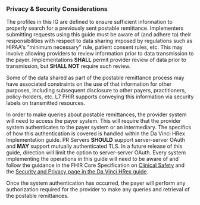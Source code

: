 ### Privacy & Security Considerations
The profiles in this IG are defined to ensure sufficient information to properly search for a previously sent postable remittance.  Implementers submitting requests using this guide must be aware of (and adhere to) their responsibilities with respect to data sharing imposed by regulations such as HIPAA's "minimum necessary" rule, patient consent rules, etc. This may involve allowing providers to review information prior to data transmission to the payer. Implementations **SHALL** permit provider review of data prior to transmission, but **SHALL NOT** require such review.

Some of the data shared as part of the postable remittance process may have associated constraints on the use of that information for other purposes, including subsequent disclosure to other payers, practitioners, policy-holders, etc. L7 FHIR supports conveying this information via security labels on transmitted resources.

In order to make queries about postable remittances, the provider system will need to access the payor system. This will require that the provider system authenticates to the payer system or an intermediary. The specifics of how this authentication is covered is handled within the Da Vinci HRex Implementation guide.  PR Servers **SHOULD** support server-server OAuth and **MAY** support mutually authenticated TLS.  In a future release of this guide, direction will limit the option to server-server OAuth.  Every system implementing the operations in this guide will need to be aware of and follow the guidance in the FHIR Core Specification on [Clinical Safety](http://hl7.org/fhir/safety.html) and the [Security and Privacy page in the Da Vinci HRex guide](http://hl7.org/fhir/us/davinci-hrex/security.html).

Once the system authentication has occurred, the payer will perform any authorization required for the provider to make any queries and retrieval of the postable remittances.